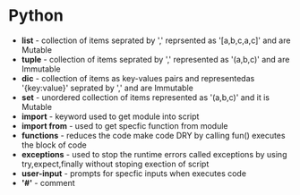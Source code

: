 # Python
* **list** - collection of items seprated by ',' reprsented as '[a,b,c,a,c]' and are Mutable
* **tuple** - collection of items seprated by ',' represented as '(a,b,c)' and are Immutable
* **dic** - collection of items as key-values pairs and representedas '{key:value}' seprated by ',' and are Immutable
* **set** - unordered collection of items represented as '(a,b,c)' and it is Mutable
* **import** - keyword used to get module into script
* **import from** - used to get specfic function from module
* **functions** - reduces the code make code DRY by calling fun() executes the block of code 
* **exceptions** - used to stop the runtime errors called exceptions by using try,expect,finally without stoping exection of script
* **user-input** - prompts for specfic inputs when executes code 
* **'#'** - comment


